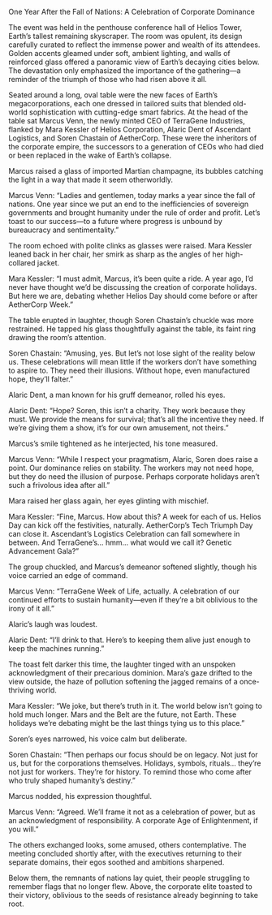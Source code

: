 One Year After the Fall of Nations: A Celebration of Corporate Dominance

The event was held in the penthouse conference hall of Helios Tower, Earth’s tallest remaining skyscraper. The room was opulent, its design carefully curated to reflect the immense power and wealth of its attendees. Golden accents gleamed under soft, ambient lighting, and walls of reinforced glass offered a panoramic view of Earth’s decaying cities below. The devastation only emphasized the importance of the gathering—a reminder of the triumph of those who had risen above it all.

Seated around a long, oval table were the new faces of Earth’s megacorporations, each one dressed in tailored suits that blended old-world sophistication with cutting-edge smart fabrics. At the head of the table sat Marcus Venn, the newly minted CEO of TerraGene Industries, flanked by Mara Kessler of Helios Corporation, Alaric Dent of Ascendant Logistics, and Soren Chastain of AetherCorp. These were the inheritors of the corporate empire, the successors to a generation of CEOs who had died or been replaced in the wake of Earth’s collapse.

Marcus raised a glass of imported Martian champagne, its bubbles catching the light in a way that made it seem otherworldly.

Marcus Venn: “Ladies and gentlemen, today marks a year since the fall of nations. One year since we put an end to the inefficiencies of sovereign governments and brought humanity under the rule of order and profit. Let’s toast to our success—to a future where progress is unbound by bureaucracy and sentimentality.”

The room echoed with polite clinks as glasses were raised. Mara Kessler leaned back in her chair, her smirk as sharp as the angles of her high-collared jacket.

Mara Kessler: “I must admit, Marcus, it’s been quite a ride. A year ago, I’d never have thought we’d be discussing the creation of corporate holidays. But here we are, debating whether Helios Day should come before or after AetherCorp Week.”

The table erupted in laughter, though Soren Chastain’s chuckle was more restrained. He tapped his glass thoughtfully against the table, its faint ring drawing the room’s attention.

Soren Chastain: “Amusing, yes. But let’s not lose sight of the reality below us. These celebrations will mean little if the workers don’t have something to aspire to. They need their illusions. Without hope, even manufactured hope, they’ll falter.”

Alaric Dent, a man known for his gruff demeanor, rolled his eyes.

Alaric Dent: “Hope? Soren, this isn’t a charity. They work because they must. We provide the means for survival; that’s all the incentive they need. If we’re giving them a show, it’s for our own amusement, not theirs.”

Marcus’s smile tightened as he interjected, his tone measured.

Marcus Venn: “While I respect your pragmatism, Alaric, Soren does raise a point. Our dominance relies on stability. The workers may not need hope, but they do need the illusion of purpose. Perhaps corporate holidays aren’t such a frivolous idea after all.”

Mara raised her glass again, her eyes glinting with mischief.

Mara Kessler: “Fine, Marcus. How about this? A week for each of us. Helios Day can kick off the festivities, naturally. AetherCorp’s Tech Triumph Day can close it. Ascendant’s Logistics Celebration can fall somewhere in between. And TerraGene’s... hmm... what would we call it? Genetic Advancement Gala?”

The group chuckled, and Marcus’s demeanor softened slightly, though his voice carried an edge of command.

Marcus Venn: “TerraGene Week of Life, actually. A celebration of our continued efforts to sustain humanity—even if they’re a bit oblivious to the irony of it all.”

Alaric’s laugh was loudest.

Alaric Dent: “I’ll drink to that. Here’s to keeping them alive just enough to keep the machines running.”

The toast felt darker this time, the laughter tinged with an unspoken acknowledgment of their precarious dominion. Mara’s gaze drifted to the view outside, the haze of pollution softening the jagged remains of a once-thriving world.

Mara Kessler: “We joke, but there’s truth in it. The world below isn’t going to hold much longer. Mars and the Belt are the future, not Earth. These holidays we’re debating might be the last things tying us to this place.”

Soren’s eyes narrowed, his voice calm but deliberate.

Soren Chastain: “Then perhaps our focus should be on legacy. Not just for us, but for the corporations themselves. Holidays, symbols, rituals... they’re not just for workers. They’re for history. To remind those who come after who truly shaped humanity’s destiny.”

Marcus nodded, his expression thoughtful.

Marcus Venn: “Agreed. We’ll frame it not as a celebration of power, but as an acknowledgment of responsibility. A corporate Age of Enlightenment, if you will.”

The others exchanged looks, some amused, others contemplative. The meeting concluded shortly after, with the executives returning to their separate domains, their egos soothed and ambitions sharpened.

Below them, the remnants of nations lay quiet, their people struggling to remember flags that no longer flew. Above, the corporate elite toasted to their victory, oblivious to the seeds of resistance already beginning to take root.
